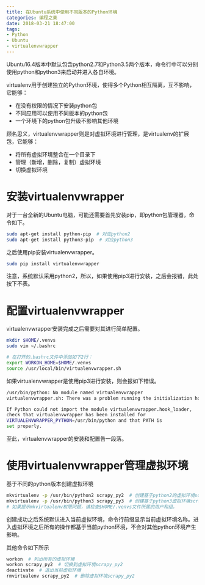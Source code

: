 ```yaml
---
title: 在Ubuntu系统中使用不同版本的Python环境
categories: 编程之美
date: 2018-03-21 18:47:00
tags:
- Python
- Ubuntu
- virtualenvwrapper
---
```

Ubuntu16.4版本中默认包含python2.7和Python3.5两个版本，命令行中可以分别使用python和python3来启动并进入各自环境。

virtualenv用于创建独立的Python环境，使得多个Python相互隔离，互不影响，它能够：
- 在没有权限的情况下安装python包
- 不同应用可以使用不同版本的python包
- 一个环境下的python包升级不影响其他环境

顾名思义，virtualenvwrapper则是对虚拟环境进行管理，是virtualenv的扩展包，它能够：
- 将所有虚拟环境整合在一个目录下
- 管理（新增，删除，复制）虚拟环境
- 切换虚拟环境

# 安装virtualenvwrapper
对于一台全新的Ubuntu电脑，可能还需要首先安装pip，即python包管理器，命令如下。
```bash
sudo apt-get install python-pip  # 对应python2
sudo apt-get install python3-pip  # 对应python3
```
之后使用pip安装virtualenvwrapper。
```bash
sudo pip install virtualenvwrapper
```
注意，系统默认采用python2，所以，如果使用pip3进行安装，之后会报错，此处按下不表。

# 配置virtualenvwrapper
virtualenvwrapper安装完成之后需要对其进行简单配置。
```bash
mkdir $HOME/.venvs
sudo vim ~/.bashrc

# 在打开的.bashrc文件中添加如下2行：
export WORKON_HOME=$HOME/.venvs
source /usr/local/bin/virtualenvwrapper.sh
```

如果virtualenvwrapper是使用pip3进行安装，则会报如下错误。

```bash
/usr/bin/python: No module named virtualenvwrapper
virtualenvwrapper.sh: There was a problem running the initialization hooks.

If Python could not import the module virtualenvwrapper.hook_loader,
check that virtualenvwrapper has been installed for
VIRTUALENVWRAPPER_PYTHON=/usr/bin/python and that PATH is
set properly.
```

至此，virtualenvwrapper的安装和配置告一段落。

# 使用virtualenvwrapper管理虚拟环境
基于不同的python版本创建虚拟环境
```bash
mkvirtualenv -p /usr/bin/python2 scrapy_py2  # 创建基于python2的虚拟环境scrapy_py2
mkvirtualenv -p /usr/bin/python3 scrapy_py3  # 创建基于python3虚拟环境scrapy_py3
# 如果提示mkvirtualenv权限问题，请检查$HOME/.venvs文件所属的用户和组。
```
创建成功之后系统默认进入当前虚拟环境，命令行前缀显示当前虚拟环境名称。进入虚拟环境之后所有的操作都基于当前python环境，不会对其他python环境产生影响。

其他命令如下所示
```bash
workon  # 列出所有的虚拟环境
workon scrapy_py2  # 切换到虚拟环境scrapy_py2
deactivate  # 退出当前虚拟环境
rmvirtualenv scrapy_py2  # 删除虚拟环境scrapy_py2
```
